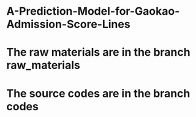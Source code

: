 # A-Prediction-Model-for-Gaokao-Admission-Score-Lines
# The raw materials are in the branch raw_materials
# The source codes are in the branch codes
